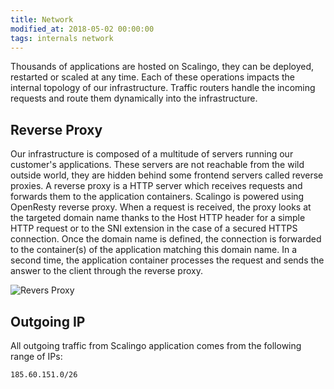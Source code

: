 ```yaml
---
title: Network
modified_at: 2018-05-02 00:00:00
tags: internals network
---
```


Thousands of applications are hosted on Scalingo, they can be deployed, restarted or scaled at any
time. Each of these operations impacts the internal topology of our infrastructure. Traffic routers
handle the incoming requests and route them dynamically into the infrastructure.

## Reverse Proxy

Our infrastructure is composed of a multitude of servers running our customer's applications. These
servers are not reachable from the wild outside world, they are hidden behind some frontend servers
called reverse proxies. A reverse proxy is a HTTP server which receives requests and forwards them
to the application containers. Scalingo is powered using OpenResty reverse proxy. When a request is
received, the proxy looks at the targeted domain name thanks to the Host HTTP header for a simple
HTTP request or to the SNI extension in the case of a secured HTTPS connection. Once the domain name
is defined, the connection is forwarded to the container(s) of the application matching this domain
name. In a second time, the application container processes the request and sends the answer to the
client through the reverse proxy.

![Revers Proxy](https://cdn.scalingo.com/documentation/internals/reverse_proxies.svg)

## Outgoing IP

All outgoing traffic from Scalingo application comes from the following range of IPs:

```
185.60.151.0/26
```
